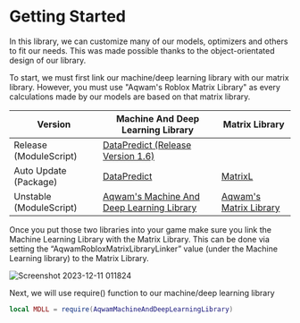 # Getting Started

In this library, we can customize many of our models, optimizers and others to fit our needs. This was made possible thanks to the object-orientated design of our library.

To start, we must first link our machine/deep learning library with our matrix library. However, you must use "Aqwam's Roblox Matrix Library" as every calculations made by our models are based on that matrix library.

| Version                     | Machine And Deep Learning Library                                                                 | Matrix Library                                                |
|-----------------------------|---------------------------------------------------------------------------------------------------|---------------------------------------------------------------|
| Release (ModuleScript)      | [DataPredict (Release Version 1.6)](https://create.roblox.com/marketplace/asset/15552669178)      |                                                               |
| Auto Update (Package)       | [DataPredict](https://www.roblox.com/library/12727977273/DataPredict-Library)                     | [MatrixL](https://www.roblox.com/library/12728472338/MatrixL) |
| Unstable (ModuleScript)    | [Aqwam's Machine And Deep Learning Library](https://create.roblox.com/marketplace/asset/12591886004/Aqwams-Roblox-Machine-And-Deep-Learning-Library) | [Aqwam's Matrix Library](https://www.roblox.com/library/12256162800/Aqwams-Matrix-Library) |

Once you put those two libraries into your game make sure you link the Machine Learning Library with the Matrix Library. This can be done via setting the “AqwamRobloxMatrixLibraryLinker” value (under the Machine Learning library) to the Matrix Library.

![Screenshot 2023-12-11 011824](https://github.com/AqwamCreates/DataPredict/assets/67371914/f8dee5ef-edb0-455f-bf4a-5160ccbc35ef)

Next, we will use require() function to our machine/deep learning library

```lua
local MDLL = require(AqwamMachineAndDeepLearningLibrary) 
```

